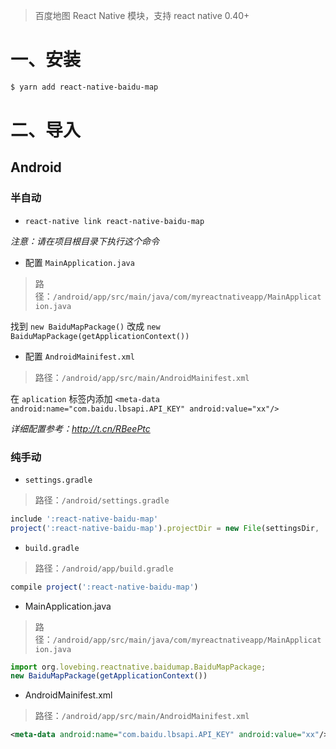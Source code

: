 > 百度地图 React Native 模块，支持 react native 0.40+

# 一、安装

```bash
$ yarn add react-native-baidu-map
```

# 二、导入

## Android

### 半自动

- `react-native link react-native-baidu-map`

*注意：请在项目根目录下执行这个命令*

- 配置 `MainApplication.java`

> 路径：`/android/app/src/main/java/com/myreactnativeapp/MainApplication.java`

找到 `new BaiduMapPackage()` 改成 `new BaiduMapPackage(getApplicationContext())`

- 配置 `AndroidMainifest.xml`

> 路径：`/android/app/src/main/AndroidMainifest.xml`

在 `aplication` 标签内添加 `<meta-data android:name="com.baidu.lbsapi.API_KEY" android:value="xx"/>`

*详细配置参考：http://t.cn/RBeePtc*

### 纯手动

- `settings.gradle`

> 路径：`/android/settings.gradle`

```js
include ':react-native-baidu-map'
project(':react-native-baidu-map').projectDir = new File(settingsDir, '../node_modules/react-native-baidu-map/android')
```

- `build.gradle`

> 路径：`/android/app/build.gradle`

```js
compile project(':react-native-baidu-map')
```

- MainApplication.java

> 路径：`/android/app/src/main/java/com/myreactnativeapp/MainApplication.java`

```js
import org.lovebing.reactnative.baidumap.BaiduMapPackage;
new BaiduMapPackage(getApplicationContext())
```

- AndroidMainifest.xml

> 路径：`/android/app/src/main/AndroidMainifest.xml`

```xml
<meta-data android:name="com.baidu.lbsapi.API_KEY" android:value="xx"/>
```
